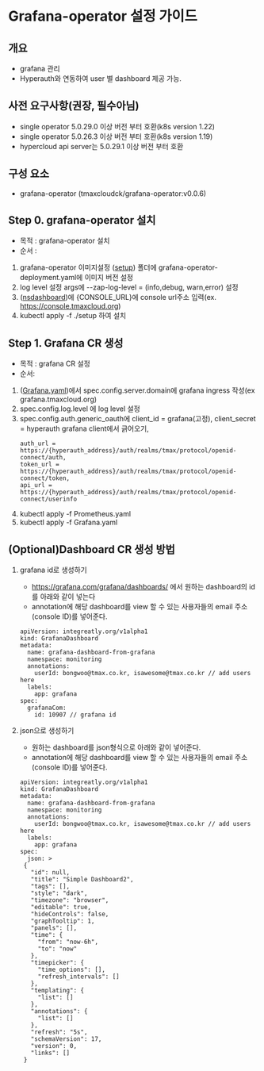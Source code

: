 
# Grafana-operator 설정 가이드

## 개요
* grafana 관리
* Hyperauth와 연동하여 user 별 dashboard 제공 가능.

## 사전 요구사항(권장, 필수아님)
* single operator 5.0.29.0 이상 버전 부터 호환(k8s version 1.22)
* single operator 5.0.26.3 이상 버전 부터 호환(k8s version 1.19)
* hypercloud api server는 5.0.29.1 이상 버전 부터 호환

## 구성 요소
* grafana-operator (tmaxcloudck/grafana-operator:v0.0.6)

## Step 0. grafana-operator 설치
* 목적 : grafana-operator 설치
* 순서 : 
1. grafana-operator 이미지설정
([setup](https://github.com/tmax-cloud/install-grafana-operator/tree/main/yaml/setup)) 폴더에 grafana-operator-deployment.yaml에 이미지 버전 설정
2. log level 설정
args에 --zap-log-level = (info,debug, warn,error) 설정
3. ([nsdashboard](https://github.com/tmax-cloud/install-grafana-operator/blob/main/yaml/setup/nsdashboard.yaml))에 {CONSOLE_URL}에 console url주소 입력(ex. https://console.tmaxcloud.org)
4. kubectl apply -f ./setup 하여 설치

## Step 1. Grafana CR 생성

* 목적 : grafana CR 설정
* 순서: 
1. ([Grafana.yaml](https://github.com/tmax-cloud/install-grafana-operator/blob/main/yaml/manifests/Grafana.yaml))에서 spec.config.server.domain에 grafana ingress 작성(ex grafana.tmaxcloud.org)
2. spec.config.log.level 에 log level 설정
3. spec.config.auth.generic_oauth에 client_id = grafana(고정), client_secret = hyperauth grafana client에서 긁어오기,
   ``` 
   auth_url = https://{hyperauth_address}/auth/realms/tmax/protocol/openid-connect/auth, 
   token_url = https://{hyperauth_address}/auth/realms/tmax/protocol/openid-connect/token, 
   api_url = https://{hyperauth_address}/auth/realms/tmax/protocol/openid-connect/userinfo
   ```
4. kubectl apply -f Prometheus.yaml
5. kubectl apply -f Grafana.yaml
## (Optional)Dashboard CR 생성 방법
1. grafana id로 생성하기
   - https://grafana.com/grafana/dashboards/ 에서 원하는 dashboard의 id를 아래와 같이 넣는다
   - annotation에 해당 dashboard를 view 할 수 있는 사용자들의 email 주소(console ID)를 넣어준다.
   ```
   apiVersion: integreatly.org/v1alpha1
   kind: GrafanaDashboard
   metadata:
     name: grafana-dashboard-from-grafana
     namespace: monitoring
     annotations:
       userId: bongwoo@tmax.co.kr, isawesome@tmax.co.kr // add users here
     labels:
       app: grafana
   spec:
     grafanaCom:
       id: 10907 // grafana id
   ```
   
2. json으로 생성하기
   - 원하는 dashboard를 json형식으로 아래와 같이 넣어준다.
   - annotation에 해당 dashboard를 view 할 수 있는 사용자들의 email 주소(console ID)를 넣어준다.
   ```
   apiVersion: integreatly.org/v1alpha1
   kind: GrafanaDashboard
   metadata:
     name: grafana-dashboard-from-grafana
     namespace: monitoring
     annotations:
       userId: bongwoo@tmax.co.kr, isawesome@tmax.co.kr // add users here
     labels:
       app: grafana
   spec:
     json: >
    {
      "id": null,
      "title": "Simple Dashboard2",
      "tags": [],
      "style": "dark",
      "timezone": "browser",
      "editable": true,
      "hideControls": false,
      "graphTooltip": 1,
      "panels": [],
      "time": {
        "from": "now-6h",
        "to": "now"
      },
      "timepicker": {
        "time_options": [],
        "refresh_intervals": []
      },
      "templating": {
        "list": []
      },
      "annotations": {
        "list": []
      },
      "refresh": "5s",
      "schemaVersion": 17,
      "version": 0,
      "links": []
    }
   ```
